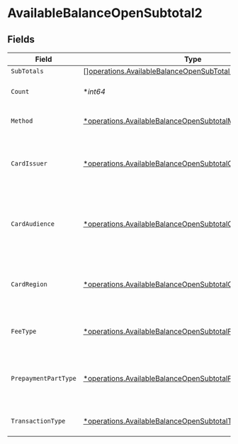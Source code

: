 # AvailableBalanceOpenSubtotal2


## Fields

| Field                                                                                                                                     | Type                                                                                                                                      | Required                                                                                                                                  | Description                                                                                                                               | Example                                                                                                                                   |
| ----------------------------------------------------------------------------------------------------------------------------------------- | ----------------------------------------------------------------------------------------------------------------------------------------- | ----------------------------------------------------------------------------------------------------------------------------------------- | ----------------------------------------------------------------------------------------------------------------------------------------- | ----------------------------------------------------------------------------------------------------------------------------------------- |
| `SubTotals`                                                                                                                               | [][operations.AvailableBalanceOpenSubTotal1](../../models/operations/availablebalanceopensubtotal1.md)                                    | :heavy_minus_sign:                                                                                                                        | N/A                                                                                                                                       |                                                                                                                                           |
| `Count`                                                                                                                                   | **int64*                                                                                                                                  | :heavy_minus_sign:                                                                                                                        | Number of transactions of this type                                                                                                       | 50                                                                                                                                        |
| `Method`                                                                                                                                  | [*operations.AvailableBalanceOpenSubtotalMethod2](../../models/operations/availablebalanceopensubtotalmethod2.md)                         | :heavy_minus_sign:                                                                                                                        | Payment type of the transactions                                                                                                          | creditcard                                                                                                                                |
| `CardIssuer`                                                                                                                              | [*operations.AvailableBalanceOpenSubtotalCardIssuer2](../../models/operations/availablebalanceopensubtotalcardissuer2.md)                 | :heavy_minus_sign:                                                                                                                        | In case of payments transactions with card, the card issuer will be available                                                             | amex                                                                                                                                      |
| `CardAudience`                                                                                                                            | [*operations.AvailableBalanceOpenSubtotalCardAudience2](../../models/operations/availablebalanceopensubtotalcardaudience2.md)             | :heavy_minus_sign:                                                                                                                        | In case of payments trnsactions with card, the card audience will be available.                                                           | other                                                                                                                                     |
| `CardRegion`                                                                                                                              | [*operations.AvailableBalanceOpenSubtotalCardRegion2](../../models/operations/availablebalanceopensubtotalcardregion2.md)                 | :heavy_minus_sign:                                                                                                                        | In case of payments transactions with card, the card region will be available.                                                            | domestic                                                                                                                                  |
| `FeeType`                                                                                                                                 | [*operations.AvailableBalanceOpenSubtotalFeeType2](../../models/operations/availablebalanceopensubtotalfeetype2.md)                       | :heavy_minus_sign:                                                                                                                        | Present when the transaction represents a fee.                                                                                            | payment-fee                                                                                                                               |
| `PrepaymentPartType`                                                                                                                      | [*operations.AvailableBalanceOpenSubtotalPrepaymentPartType2](../../models/operations/availablebalanceopensubtotalprepaymentparttype2.md) | :heavy_minus_sign:                                                                                                                        | Prepayment part: fee itself, reimbursement, discount, VAT or rounding compensation.                                                       | fee                                                                                                                                       |
| `TransactionType`                                                                                                                         | [*operations.AvailableBalanceOpenSubtotalTransactionType2](../../models/operations/availablebalanceopensubtotaltransactiontype2.md)       | :heavy_minus_sign:                                                                                                                        | Represents the transaction type                                                                                                           | payment                                                                                                                                   |